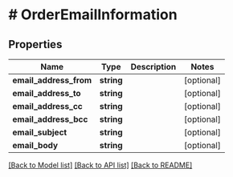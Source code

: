 # # OrderEmailInformation

## Properties

Name | Type | Description | Notes
------------ | ------------- | ------------- | -------------
**email_address_from** | **string** |  | [optional]
**email_address_to** | **string** |  | [optional]
**email_address_cc** | **string** |  | [optional]
**email_address_bcc** | **string** |  | [optional]
**email_subject** | **string** |  | [optional]
**email_body** | **string** |  | [optional]

[[Back to Model list]](../../README.md#models) [[Back to API list]](../../README.md#endpoints) [[Back to README]](../../README.md)

